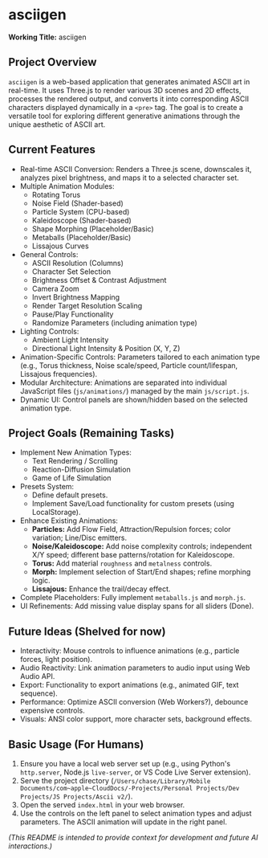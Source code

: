 # asciigen

**Working Title:** asciigen

## Project Overview

`asciigen` is a web-based application that generates animated ASCII art in real-time. It uses Three.js to render various 3D scenes and 2D effects, processes the rendered output, and converts it into corresponding ASCII characters displayed dynamically in a `<pre>` tag. The goal is to create a versatile tool for exploring different generative animations through the unique aesthetic of ASCII art.

## Current Features

* Real-time ASCII Conversion: Renders a Three.js scene, downscales it, analyzes pixel brightness, and maps it to a selected character set.
* Multiple Animation Modules:
  * Rotating Torus
  * Noise Field (Shader-based)
  * Particle System (CPU-based)
  * Kaleidoscope (Shader-based)
  * Shape Morphing (Placeholder/Basic)
  * Metaballs (Placeholder/Basic)
  * Lissajous Curves
* General Controls:
  * ASCII Resolution (Columns)
  * Character Set Selection
  * Brightness Offset & Contrast Adjustment
  * Camera Zoom
  * Invert Brightness Mapping
  * Render Target Resolution Scaling
  * Pause/Play Functionality
  * Randomize Parameters (including animation type)
* Lighting Controls:
  * Ambient Light Intensity
  * Directional Light Intensity & Position (X, Y, Z)
* Animation-Specific Controls: Parameters tailored to each animation type (e.g., Torus thickness, Noise scale/speed, Particle count/lifespan, Lissajous frequencies).
* Modular Architecture: Animations are separated into individual JavaScript files (`js/animations/`) managed by the main `js/script.js`.
* Dynamic UI: Control panels are shown/hidden based on the selected animation type.

## Project Goals (Remaining Tasks)

* Implement New Animation Types:
  * Text Rendering / Scrolling
  * Reaction-Diffusion Simulation
  * Game of Life Simulation
* Presets System:
  * Define default presets.
  * Implement Save/Load functionality for custom presets (using LocalStorage).
* Enhance Existing Animations:
  * **Particles:** Add Flow Field, Attraction/Repulsion forces; color variation; Line/Disc emitters.
  * **Noise/Kaleidoscope:** Add noise complexity controls; independent X/Y speed; different base patterns/rotation for Kaleidoscope.
  * **Torus:** Add material `roughness` and `metalness` controls.
  * **Morph:** Implement selection of Start/End shapes; refine morphing logic.
  * **Lissajous:** Enhance the trail/decay effect.
* Complete Placeholders: Fully implement `metaballs.js` and `morph.js`.
* UI Refinements: Add missing value display spans for all sliders (Done).

## Future Ideas (Shelved for now)

* Interactivity: Mouse controls to influence animations (e.g., particle forces, light position).
* Audio Reactivity: Link animation parameters to audio input using Web Audio API.
* Export: Functionality to export animations (e.g., animated GIF, text sequence).
* Performance: Optimize ASCII conversion (Web Workers?), debounce expensive controls.
* Visuals: ANSI color support, more character sets, background effects.

## Basic Usage (For Humans)

1. Ensure you have a local web server set up (e.g., using Python's `http.server`, Node.js `live-server`, or VS Code Live Server extension).
2. Serve the project directory (`/Users/chase/Library/Mobile Documents/com~apple~CloudDocs/-Projects/Personal Projects/Dev Projects/JS Projects/Ascii v2/`).
3. Open the served `index.html` in your web browser.
4. Use the controls on the left panel to select animation types and adjust parameters. The ASCII animation will update in the right panel.

*(This README is intended to provide context for development and future AI interactions.)*
